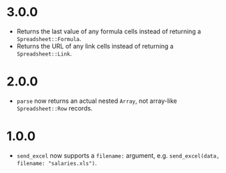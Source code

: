 # 3.0.0

* Returns the last value of any formula cells instead of returning a `Spreadsheet::Formula`.
* Returns the URL of any link cells instead of returning a `Spreadsheet::Link`.

# 2.0.0

* `parse` now returns an actual nested `Array`, not array-like `Spreadsheet::Row` records.

# 1.0.0

* `send_excel` now supports a `filename:` argument, e.g. `send_excel(data, filename: "salaries.xls")`.
